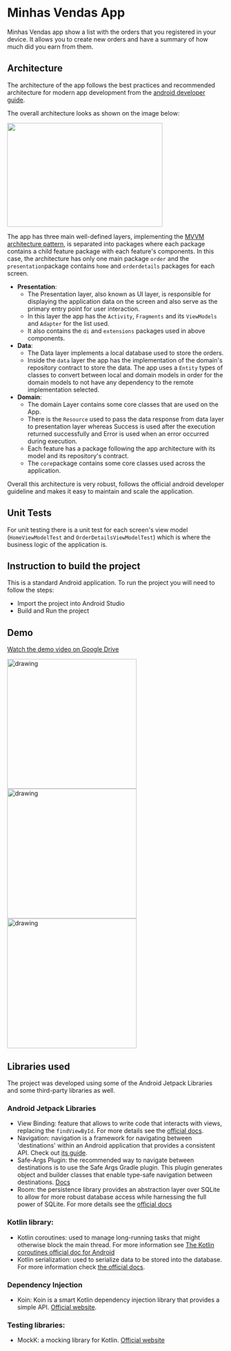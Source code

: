 # Minhas Vendas App

Minhas Vendas app show a list with the orders that you registered in your device. It allows you to create new orders and have a summary of how much did you earn from them.

## Architecture

The architecture of the app follows the best practices and recommended architecture for modern app development from the [android developer guide](https://developer.android.com/topic/architecture).

The overall architecture looks as shown on the image below:

<img src="https://developer.android.com/topic/libraries/architecture/images/mad-arch-overview.png" width="360" height="240">

The app has three main well-defined layers, implementing the [MVVM architecture pattern](https://en.wikipedia.org/wiki/Model%E2%80%93view%E2%80%93viewmodel), is separated into packages where each package contains a child feature package with each feature's components. In this case, the architecture has only one main package `order` and the `presentation`package contains `home` and `orderdetails` packages for each screen.

- **Presentation**:
    - The Presentation layer, also known as UI layer, is responsible for displaying the application data on the screen and also serve as the primary entry point for user interaction.
    - In this layer the app has the `Activity`, `Fragments` and its `ViewModels` and `Adapter` for the list used.
    - It also contains the `di` and `extensions` packages used in above components.
- **Data**:
    - The Data layer implements a local database used to store the orders.
    - Inside the `data` layer the app has the implementation of the domain's repository contract to store the data. The app uses a `Entity` types of classes to convert between local and domain models in order for the domain models to not have any dependency to the remote implementation selected.
- **Domain**:
    - The domain Layer contains some core classes that are used on the App.
    - There is the `Resource` used to pass the data response from data layer to presentation layer whereas Success is used after the execution returned successfully and Error is used when an error occurred during execution.
    - Each feature has a package following the app architecture with its model and its repository's contract.
    - The `core`package contains some core classes used across the application.

Overall this architecture is very robust, follows the official android developer guideline and makes it easy to maintain and scale the application.

## Unit Tests

For unit testing there is a unit test for each screen's view model (`HomeViewModelTest` and `OrderDetailsViewModelTest`) which is where the business logic of the application is.

## Instruction to build the project

This is a standard Android application. To run the project you will need to follow the steps:
- Import the project into Android Studio
- Build and Run the project 

## Demo

[Watch the demo video on Google Drive](https://drive.google.com/file/d/16WlTbCjD23KzQl47y6b4Yxom_dZ8qPP9/view?usp=sharing)

<img src="https://github.com/carlosolimpio/minhas-vendas/assets/11680359/2727bd25-4ea7-4ce3-969d-9303fbb74ea5" alt="drawing" width="300"/>
<img src="https://github.com/carlosolimpio/minhas-vendas/assets/11680359/485e27ab-e054-4bea-b59c-131c2fa4e7cc" alt="drawing" width="300"/>
<img src="https://github.com/carlosolimpio/minhas-vendas/assets/11680359/5048faa2-3391-4603-b563-55e6783a97fa" alt="drawing" width="300"/>



## Libraries used

The project was developed using some of the Android Jetpack Libraries and some third-party libraries as well.

### Android Jetpack Libraries
- View Binding: feature that allows to write code that interacts with views, replacing the `findViewById`. For more details see the [official docs](https://developer.android.com/topic/libraries/view-binding).
- Navigation: navigation is a framework for navigating between 'destinations' within an Android application that provides a consistent API. Check out [its guide](https://developer.android.com/guide/navigation). 
- Safe-Args Plugin: the recommended way to navigate between destinations is to use the Safe Args Gradle plugin. This plugin generates object and builder classes that enable type-safe navigation between destinations. [Docs](https://developer.android.com/guide/navigation/use-graph/safe-args)
- Room: the persistence library provides an abstraction layer over SQLite to allow for more robust database access while harnessing the full power of SQLite. For more details see the [official docs](https://developer.android.com/jetpack/androidx/releases/room)

### Kotlin library:
- Kotlin coroutines: used to manage long-running tasks that might otherwise block the main thread. For more information see [The Kotlin coroutines official doc for Android](https://developer.android.com/kotlin/coroutines)
- Kotlin serialization: used to serialize data to be stored into the database. For more information check [the official docs](https://kotlinlang.org/docs/serialization.html).

### Dependency Injection
- Koin: Koin is a smart Kotlin dependency injection library that provides a simple API. [Official website](https://insert-koin.io/).

### Testing libraries:
- MockK: a mocking library for Kotlin. [Official website](https://mockk.io/)
